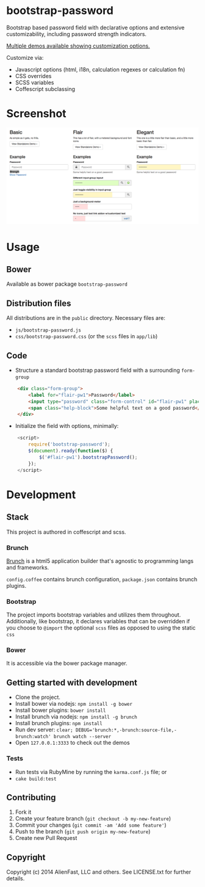 bootstrap-password
===========
Bootstrap based password field with declarative options and extensive customizability, including password strength indicators.

[Multiple demos available showing customization options.](http://alienfast.github.io/bootstrap-password/)

Customize via:
* Javascript options (html, i18n, calculation regexes or calculation fn)
* CSS overrides
* SCSS variables
* Coffescript subclassing

# Screenshot
![Screenshot](screenshots/index.png)

# Usage

## Bower
Available as bower package `bootstrap-password`


## Distribution files
All distributions are in the `public` directory.  Necessary files are:
* `js/bootstrap-password.js`
* `css/bootstrap-password.css` (or the `scss` files in `app/lib`)

## Code
* Structure a standard bootstrap password field with a surrounding `form-group`
```html
    <div class="form-group">
        <label for="flair-pw1">Password</label>
        <input type="password" class="form-control" id="flair-pw1" placeholder="Password">
        <span class="help-block">Some helpful text on a good password</span>
    </div>
```
* Initialize the field with options, minimally:
```javascript
    <script>
        require('bootstrap-password');
        $(document).ready(function($) {
            $('#flair-pw1').bootstrapPassword();
        });
    </script>
```


# Development

## Stack
This project is authored in coffescript and scss.

### Brunch
[Brunch](http://brunch.io) is a html5 application builder that's agnostic to programming langs and frameworks.

`config.coffee` contains brunch configuration, `package.json` contains brunch plugins.

### Bootstrap
The project imports bootstrap variables and utilizes them throughout.  Additionally, like bootstrap, it declares variables that can be overridden
if you choose to `@import` the optional `scss` files as opposed to using the static `css`

### Bower
It is accessible via the bower package manager.

## Getting started with development
* Clone the project.
* Install bower via nodejs: `npm install -g bower`
* Install bower plugins: `bower install`
* Install brunch via nodejs: `npm install -g brunch`
* Install brunch plugins: `npm install`
* Run dev server: `clear; DEBUG='brunch:*,-brunch:source-file,-brunch:watch' brunch watch --server`
* Open `127.0.0.1:3333` to check out the demos

### Tests
* Run tests via RubyMine by running the `karma.conf.js` file; or
* `cake build:test`


## Contributing
1. Fork it
2. Create your feature branch (`git checkout -b my-new-feature`)
3. Commit your changes (`git commit -am 'Add some feature'`)
4. Push to the branch (`git push origin my-new-feature`)
5. Create new Pull Request


## Copyright
Copyright (c) 2014 AlienFast, LLC and others. See LICENSE.txt for further details.